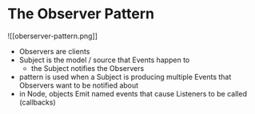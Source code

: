 # The Observer Pattern
![[oberserver-pattern.png]]

- Observers are clients
-   Subject is the model / source that Events happen to
	-   the Subject notifies the Observers
-   pattern is used when a Subject is producing multiple Events that Observers want to be notified about
-   in Node, objects Emit named events that cause Listeners to be called (callbacks)